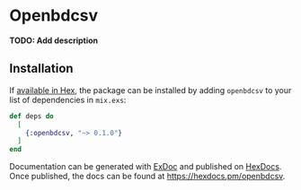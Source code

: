 # Openbdcsv

**TODO: Add description**

## Installation

If [available in Hex](https://hex.pm/docs/publish), the package can be installed
by adding `openbdcsv` to your list of dependencies in `mix.exs`:

```elixir
def deps do
  [
    {:openbdcsv, "~> 0.1.0"}
  ]
end
```

Documentation can be generated with [ExDoc](https://github.com/elixir-lang/ex_doc)
and published on [HexDocs](https://hexdocs.pm). Once published, the docs can
be found at <https://hexdocs.pm/openbdcsv>.


